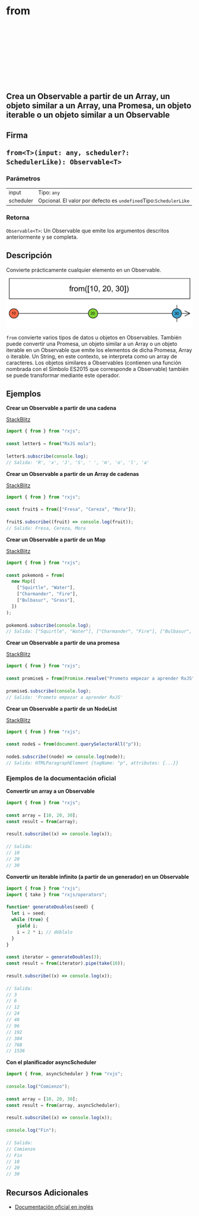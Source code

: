 <div class="page-heading">

# from

<a target="_blank" href="https://github.com/ReactiveX/rxjs/blob/master/src/internal/observable/from.ts">
<svg>
  <use xlink:href="/assets/icons/github.svg#github"></use>
</svg>
</a>
</div>

<h2 class="subtitle"> Crea un Observable a partir de un Array, un objeto similar a un Array, una Promesa, un objeto iterable o un objeto similar a un Observable

<div class="fading-line"></div>

<h2 class="subtitle"> Firma

`from<T>(input: any, scheduler?: SchedulerLike): Observable<T>`

### Parámetros

<table>
<tr><td>input</td><td>Tipo: <code>any</code></td></tr>
<tr><td>scheduler</td><td>Opcional. El valor por defecto es <code>undefined</code>Tipo:<code>SchedulerLike</code></td></tr>
</table>

### Retorna

`Observable<T>`: Un Observable que emite los argumentos descritos anteriormente y se completa.

<div class="fading-line"></div>

</details>

## Descripción

Convierte prácticamente cualquier elemento en un Observable.

<img class="marble-diagram" src="assets/images/marble-diagrams/creation/from.png" alt="Diagrama de canicas de from">

`from` convierte varios tipos de datos u objetos en Observables. También puede convertir una Promesa, un objeto similar a un Array o un objeto iterable en un Observable que emite los elementos de dicha Promesa, Array o iterable. Un String, en este contexto, se interpreta como un array de caracteres. Los objetos similares a Observables (contienen una función nombrada con el Símbolo ES2015 que corresponde a Observable) también se puede transformar mediante este operador.

## Ejemplos

**Crear un Observable a partir de una cadena**

<a target="_blank" href="https://stackblitz.com/edit/docu-rxjs-from?file=index.ts">StackBlitz</a>

```javascript
import { from } from "rxjs";

const letter$ = from("RxJS mola");

letter$.subscribe(console.log);
// Salida: 'R', 'x', 'J', 'S', ' ', 'm', 'o', 'l', 'a'
```

**Crear un Observable a partir de un Array de cadenas**

<a target="_blank" href="https://stackblitz.com/edit/docu-rxjs-from-2?file=index.ts">StackBlitz</a>

```javascript
import { from } from "rxjs";

const fruit$ = from(["Fresa", "Cereza", "Mora"]);

fruit$.subscribe((fruit) => console.log(fruit));
// Salida: Fresa, Cereza, Mora
```

**Crear un Observable a partir de un Map**

<a target="_blank" href="https://stackblitz.com/edit/docu-rxjs-from-3?file=index.ts">StackBlitz</a>

```javascript
import { from } from "rxjs";

const pokemon$ = from(
  new Map([
    ["Squirtle", "Water"],
    ["Charmander", "Fire"],
    ["Bulbasur", "Grass"],
  ])
);

pokemon$.subscribe(console.log);
// Salida: ["Squirtle", "Water"], ["Charmander", "Fire"], ["Bulbasur", "Grass"]
```

**Crear un Observable a partir de una promesa**

<a target="_blank" href="https://stackblitz.com/edit/docu-rxjs-from-4?file=index.ts">StackBlitz</a>

```javascript
import { from } from "rxjs";

const promise$ = from(Promise.resolve("Prometo empezar a aprender RxJS"));

promise$.subscribe(console.log);
// Salida: 'Prometo empezar a aprender RxJS'
```

**Crear un Observable a partir de un NodeList**

<a target="_blank" href="https://stackblitz.com/edit/docu-rxjs-from-5?file=index.ts">StackBlitz</a>

```javascript
import { from } from "rxjs";

const node$ = from(document.querySelectorAll("p"));

node$.subscribe((node) => console.log(node));
// Salida: HTMLParagraphElement {tagName: "p", attributes: {...}}
```

### Ejemplos de la documentación oficial

**Convertir un array a un Observable**

```javascript
import { from } from "rxjs";

const array = [10, 20, 30];
const result = from(array);

result.subscribe((x) => console.log(x));

// Salida:
// 10
// 20
// 30
```

**Convertir un iterable infinito (a partir de un generador) en un Observable**

```javascript
import { from } from "rxjs";
import { take } from "rxjs/operators";

function* generateDoubles(seed) {
  let i = seed;
  while (true) {
    yield i;
    i = 2 * i; // dóblalo
  }
}

const iterator = generateDoubles(3);
const result = from(iterator).pipe(take(10));

result.subscribe((x) => console.log(x));

// Salida:
// 3
// 6
// 12
// 24
// 48
// 96
// 192
// 384
// 768
// 1536
```

**Con el planificador asyncScheduler**

```javascript
import { from, asyncScheduler } from "rxjs";

console.log("Comienzo");

const array = [10, 20, 30];
const result = from(array, asyncScheduler);

result.subscribe((x) => console.log(x));

console.log("Fin");

// Salida:
// Comienzo
// Fin
// 10
// 20
// 30
```

## Recursos Adicionales

- [Documentación oficial en inglés](https://rxjs.dev/api/index/function/from)
